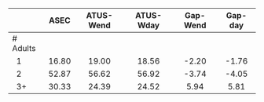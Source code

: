 
|                      |         ASEC |    ATUS-Wend |    ATUS-Wday |     Gap-Wend |      Gap-day |
| -------------------- | :----------: | :----------: | :----------: | :----------: | :----------: |
| # Adults             |              |              |              |              |              |
| &nbsp;&nbsp;1        |        16.80 |        19.00 |        18.56 |        -2.20 |        -1.76 |
| &nbsp;&nbsp;2        |        52.87 |        56.62 |        56.92 |        -3.74 |        -4.05 |
| &nbsp;&nbsp;3+       |        30.33 |        24.39 |        24.52 |         5.94 |         5.81 |

